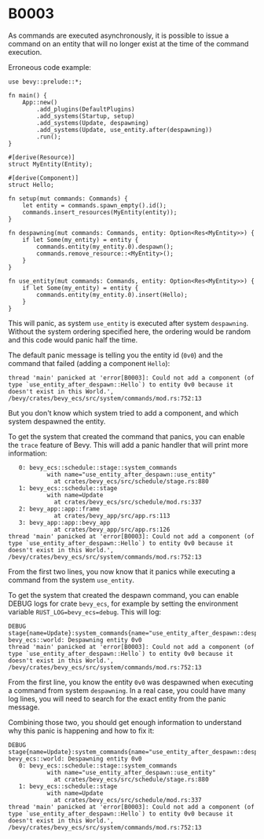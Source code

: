 # B0003

As commands are executed asynchronously, it is possible to issue a command on an entity that will no longer exist at the time of the command execution.

Erroneous code example:

```rust,should_panic
use bevy::prelude::*;

fn main() {
    App::new()
        .add_plugins(DefaultPlugins)
        .add_systems(Startup, setup)
        .add_systems(Update, despawning)
        .add_systems(Update, use_entity.after(despawning))
        .run();
}

#[derive(Resource)]
struct MyEntity(Entity);

#[derive(Component)]
struct Hello;

fn setup(mut commands: Commands) {
    let entity = commands.spawn_empty().id();
    commands.insert_resources(MyEntity(entity));
}

fn despawning(mut commands: Commands, entity: Option<Res<MyEntity>>) {
    if let Some(my_entity) = entity {
        commands.entity(my_entity.0).despawn();
        commands.remove_resource::<MyEntity>();
    }
}

fn use_entity(mut commands: Commands, entity: Option<Res<MyEntity>>) {
    if let Some(my_entity) = entity {
        commands.entity(my_entity.0).insert(Hello);
    }
}
```

This will panic, as system `use_entity` is executed after system `despawning`. Without the system ordering specified here, the ordering would be random and this code would panic half the time.

The default panic message is telling you the entity id (`0v0`) and the command that failed (adding a component `Hello`):

```text
thread 'main' panicked at 'error[B0003]: Could not add a component (of type `use_entity_after_despawn::Hello`) to entity 0v0 because it doesn't exist in this World.', /bevy/crates/bevy_ecs/src/system/commands/mod.rs:752:13
```

But you don't know which system tried to add a component, and which system despawned the entity.

To get the system that created the command that panics, you can enable the `trace` feature of Bevy. This will add a panic handler that will print more information:

```text
   0: bevy_ecs::schedule::stage::system_commands
           with name="use_entity_after_despawn::use_entity"
             at crates/bevy_ecs/src/schedule/stage.rs:880
   1: bevy_ecs::schedule::stage
           with name=Update
             at crates/bevy_ecs/src/schedule/mod.rs:337
   2: bevy_app::app::frame
             at crates/bevy_app/src/app.rs:113
   3: bevy_app::app::bevy_app
             at crates/bevy_app/src/app.rs:126
thread 'main' panicked at 'error[B0003]: Could not add a component (of type `use_entity_after_despawn::Hello`) to entity 0v0 because it doesn't exist in this World.', /bevy/crates/bevy_ecs/src/system/commands/mod.rs:752:13
```

From the first two lines, you now know that it panics while executing a command from the system `use_entity`.

To get the system that created the despawn command, you can enable DEBUG logs for crate `bevy_ecs`, for example by setting the environment variable `RUST_LOG=bevy_ecs=debug`. This will log:

```text
DEBUG stage{name=Update}:system_commands{name="use_entity_after_despawn::despawning"}: bevy_ecs::world: Despawning entity 0v0
thread 'main' panicked at 'error[B0003]: Could not add a component (of type `use_entity_after_despawn::Hello`) to entity 0v0 because it doesn't exist in this World.', /bevy/crates/bevy_ecs/src/system/commands/mod.rs:752:13
```

From the first line, you know the entity `0v0` was despawned when executing a command from system `despawning`. In a real case, you could have many log lines, you will need to search for the exact entity from the panic message.

Combining those two, you should get enough information to understand why this panic is happening and how to fix it:

```text
DEBUG stage{name=Update}:system_commands{name="use_entity_after_despawn::despawning"}: bevy_ecs::world: Despawning entity 0v0
   0: bevy_ecs::schedule::stage::system_commands
           with name="use_entity_after_despawn::use_entity"
             at crates/bevy_ecs/src/schedule/stage.rs:880
   1: bevy_ecs::schedule::stage
           with name=Update
             at crates/bevy_ecs/src/schedule/mod.rs:337
thread 'main' panicked at 'error[B0003]: Could not add a component (of type `use_entity_after_despawn::Hello`) to entity 0v0 because it doesn't exist in this World.', /bevy/crates/bevy_ecs/src/system/commands/mod.rs:752:13
```
